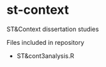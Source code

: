 # st-context
ST&amp;Context dissertation studies

Files included in repository

- ST&cont3analysis.R
